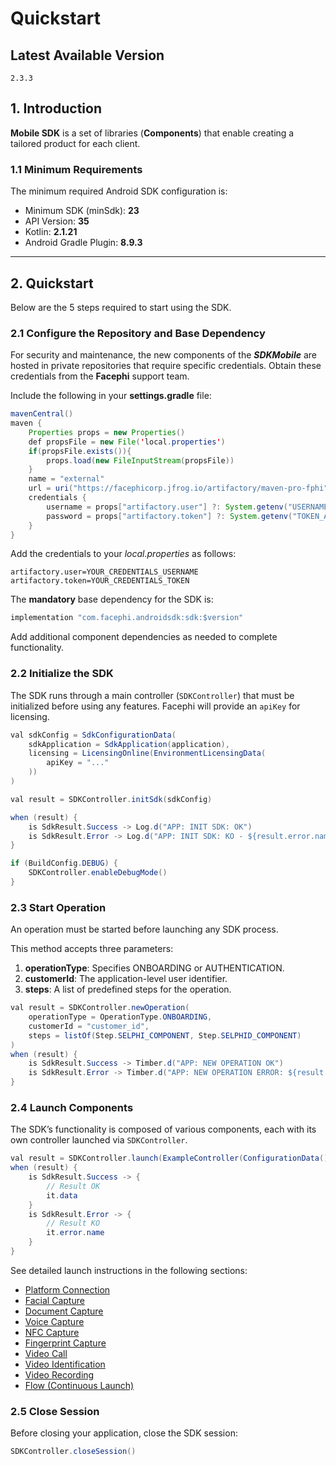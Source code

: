 # Quickstart

## Latest Available Version

```text
2.3.3
```

## 1. Introduction

**Mobile SDK** is a set of libraries (**Components**) that enable creating a tailored product for each client.

### 1.1 Minimum Requirements

The minimum required Android SDK configuration is:

- Minimum SDK (minSdk): **23**
- API Version: **35**
- Kotlin: **2.1.21**
- Android Gradle Plugin: **8.9.3**

---

## 2. Quickstart

Below are the 5 steps required to start using the SDK.

### 2.1 Configure the Repository and Base Dependency

For security and maintenance, the new components of the ***SDKMobile*** are hosted in private repositories that require specific credentials. Obtain these credentials from the **Facephi** support team.

Include the following in your **settings.gradle** file:

```java
mavenCentral()
maven {
    Properties props = new Properties()
    def propsFile = new File('local.properties')
    if(propsFile.exists()){
        props.load(new FileInputStream(propsFile))
    }
    name = "external"
    url = uri("https://facephicorp.jfrog.io/artifactory/maven-pro-fphi")
    credentials {
        username = props["artifactory.user"] ?: System.getenv("USERNAME_ARTIFACTORY")
        password = props["artifactory.token"] ?: System.getenv("TOKEN_ARTIFACTORY")
    }
}
```

Add the credentials to your *local.properties* as follows:

```properties
artifactory.user=YOUR_CREDENTIALS_USERNAME
artifactory.token=YOUR_CREDENTIALS_TOKEN
```

The **mandatory** base dependency for the SDK is:

```java
implementation "com.facephi.androidsdk:sdk:$version"
```

Add additional component dependencies as needed to complete functionality.

### 2.2 Initialize the SDK

The SDK runs through a main controller (`SDKController`) that must be initialized before using any features. Facephi will provide an `apiKey` for licensing.

```java
val sdkConfig = SdkConfigurationData(
    sdkApplication = SdkApplication(application),
    licensing = LicensingOnline(EnvironmentLicensingData(
        apiKey = "..."
    ))
)

val result = SDKController.initSdk(sdkConfig)

when (result) {
    is SdkResult.Success -> Log.d("APP: INIT SDK: OK")
    is SdkResult.Error -> Log.d("APP: INIT SDK: KO - ${result.error.name}")
}

if (BuildConfig.DEBUG) {
    SDKController.enableDebugMode()
}
```

### 2.3 Start Operation

An operation must be started before launching any SDK process.

This method accepts three parameters:

1. **operationType**: Specifies ONBOARDING or AUTHENTICATION.
2. **customerId**: The application-level user identifier.
3. **steps**: A list of predefined steps for the operation.

```java
val result = SDKController.newOperation(
    operationType = OperationType.ONBOARDING,
    customerId = "customer_id",
    steps = listOf(Step.SELPHI_COMPONENT, Step.SELPHID_COMPONENT)
)
when (result) {
    is SdkResult.Success -> Timber.d("APP: NEW OPERATION OK")
    is SdkResult.Error -> Timber.d("APP: NEW OPERATION ERROR: ${result.error.name}")
}
```

### 2.4 Launch Components

The SDK’s functionality is composed of various components, each with its own controller launched via `SDKController`.

```java
val result = SDKController.launch(ExampleController(ConfigurationData()))
when (result) {
    is SdkResult.Success -> {
        // Result OK
        it.data
    }
    is SdkResult.Error -> {
        // Result KO
        it.error.name
    }
}
```

See detailed launch instructions in the following sections:

- [Platform Connection](./Tracking_Component)
- [Facial Capture](./Selphi_Component)
- [Document Capture](./SelphID_Component)
- [Voice Capture](./Voice_Component)
- [NFC Capture](./NFC_Component)
- [Fingerprint Capture](./Phingers_Component)
- [Video Call](./Video_Call_Component)
- [Video Identification](./Video_Id_Component)
- [Video Recording](./Video_Recording_Component)
- [Flow (Continuous Launch)](./Flow_Component)

### 2.5 Close Session

Before closing your application, close the SDK session:

```java
SDKController.closeSession()
```

